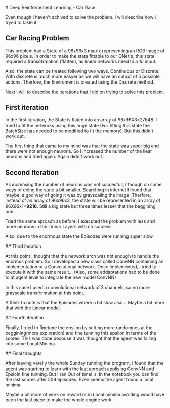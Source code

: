 # Deep Reinforcement Learning - Car Race

Even though I haven't achived to solve the problem. I will describe how I tryed to takle it.

## Car Racing Problem

This problem had a State of a 96x96x3 matrix representing an RGB image of 96x96 pixels. In order to make the state fittable to our QNet's, this state required a transofrmation (flatten), as linear networks need to a 1d input.

Also, the state can be treated following two ways. Continuous or Discrete. With discrete is much more easyer as we will have an output of 5 possible actions. Therfore, the Enviroment is created using the Discrete method.

Next I will to describe the iterations that I did on trying to solve this problem.

## First iteration

In the first iteration, the State is flated into an array of 96x96X3=27648. I tried to fit the networks using this huge state (For fitting this state the BatchSize has needed to be modified to fit the memory). But this didn't work out.

The first thing that came to my mind was that the state was super big and there were not enough neurons. So I increased the number of the liear neurons and tried again. Again didn't work out. 

## Second Iteration

As increasing the number of neurons was not succesfull, I though on some ways of doing the state a bit smaller. Searching in internet I found that maybe, a god way of going it was by grayscaling the image. Therfore, instead of an array of 96x96x3, the state will be represented in an array of 96X96x1=**9216**. Still a big state but three times lesser that the beggining one.

Tried the same aproach as before. I executed the problem with less and more neurons in the Linear Layers with no success.

Also, due to the enormous state the Episodes were running super slow. 

## Third iteration

At this point I thought that the network arch was not enough to handle the enormus problem. So I developed a new class called ConvNN containing an implementation of a Convolutional network. Once implemented, i tried to execute it with the same result... (Also, some addaptations had to be done to at agent level to integrate the new model ConvNN)

In this case I used a convolutional network of 3 channels, so no more grayscale transformation at this point. 

A think to note is that the Episodes where a bit slow also... Maybe a bit more that with the Linear model.

## Fourth iteration

Finally, I tried to finetune the epsilon by setting more randomnes at the beggining(more exploration) and fine tunning this epsilon in terms of the scores. This was done becouse it was thought that the agent was falling into some Local Minima.

## Final thoughts

After leaving varelly the whole Sunday running the program, I found that the agent was starting to learn with the last aproach appliying ConvNN and Epsioln fine tunning. But I ran Out of time! :(. In the notebook you can find the last scores after 509 episodes. Even seems the agent found a local minima. 

Maybe a bit more of work on reward or in Local minima avoiding would have been the last piece to make the whole engine work.